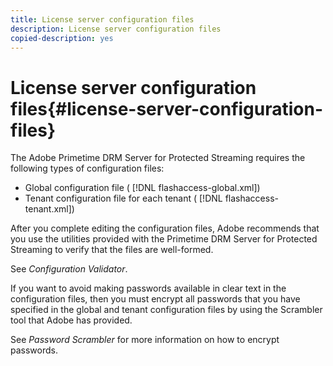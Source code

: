```yaml
---
title: License server configuration files
description: License server configuration files
copied-description: yes
---
```


# License server configuration files{#license-server-configuration-files}

The Adobe Primetime DRM Server for Protected Streaming requires the following types of configuration files:

* Global configuration file ( [!DNL flashaccess-global.xml]) 
* Tenant configuration file for each tenant ( [!DNL flashaccess-tenant.xml])

After you complete editing the configuration files, Adobe recommends that you use the utilities provided with the Primetime DRM Server for Protected Streaming to verify that the files are well-formed.

See *Configuration Validator*.

If you want to avoid making passwords available in clear text in the configuration files, then you must encrypt all passwords that you have specified in the global and tenant configuration files by using the Scrambler tool that Adobe has provided.

See *Password Scrambler* for more information on how to encrypt passwords. 
